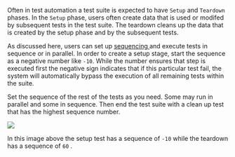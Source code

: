 Often in test automation a test suite is expected to have `Setup` and `Teardown` phases. In the `Setup` phase, users often create data that is used or modifed by subsequent tests in the test suite. The teardown cleans up the data that is created by the setup phase and by the subsequent tests.&#x20;

As discussed here, users can set up <a href="https://docs.relicx.ai/test-suite#NCB8g" target="_blank">sequencing </a> and execute tests in sequence or in parallel. In order to create a setup stage, start the sequence as a negative number like `-10`. While the number ensures that step is executed first the negative sign indicates that if this particular test fail, the system will automatically bypass the execution of all remaining tests within the suite.&#x20;

Set the sequence of the rest of the tests as you need. Some may run in parallel and some in sequence. Then end the test suite with a clean up test that has the highest sequence number.&#x20;



![](https://archbee-image-uploads.s3.amazonaws.com/TK24Pi0IzdXKBLm-pUBmm/pSq0QSXr96LThLObHiOjX_image.png)

In this image above the setup test has a sequence of `-10` while the teardown has a sequence of `60` .&#x20;

